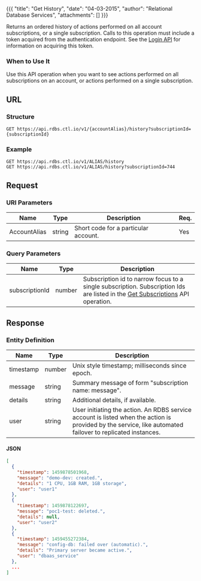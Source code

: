 {{{
  "title": "Get History",
  "date": "04-03-2015",
  "author": "Relational Database Services",
  "attachments": []
}}}

Returns an ordered history of actions performed on all account subscriptions, or a single subscription. Calls to this operation must include a token acquired from the authentication endpoint. See the [Login API](../Authentication/login.md) for information on acquiring this token.

### When to Use It

Use this API operation when you want to see actions performed on all subscriptions on an account, or actions performed on a single subscription.

## URL

### Structure

    GET https://api.rdbs.ctl.io/v1/{accountAlias}/history?subscriptionId={subscriptionId}

### Example

    GET https://api.rdbs.ctl.io/v1/ALIAS/history
    GET https://api.rdbs.ctl.io/v1/ALIAS/history?subscriptionId=744

## Request

### URI Parameters

| Name | Type | Description | Req. |
| --- | --- | --- | --- |
| AccountAlias | string | Short code for a particular account. | Yes |

### Query Parameters

| Name | Type | Description |
| --- | --- | --- |
| subscriptionId | number | Subscription id to narrow focus to a single subscription. Subscription Ids are listed in the [Get Subscriptions](get-subscriptions.md) API operation.|


## Response

### Entity Definition

| Name | Type | Description |
| --- | --- | --- |
| timestamp | number | Unix style timestamp; milliseconds since epoch. |
| message | string | Summary message of form "subscription name: message". |
| details | string | Additional details, if available. |
| user | string | User initiating the action. An RDBS service account is listed when the action is provided by the service, like automated failover to replicated instances. |

#### JSON

```json
[
  {
    "timestamp": 1459878501968,
    "message": "demo-dev: created.",
    "details": "1 CPU, 1GB RAM, 1GB storage",
    "user": "user1"
  },
  {
    "timestamp": 1459878122697,
    "message": "poc1-test: deleted.",
    "details": null,
    "user": "user2"
  },
  {
    "timestamp": 1459455272384,
    "message": "config-db: failed over (automatic).",
    "details": "Primary server became active.",
    "user": "dbaas_service"
  },
  ...
]
```
